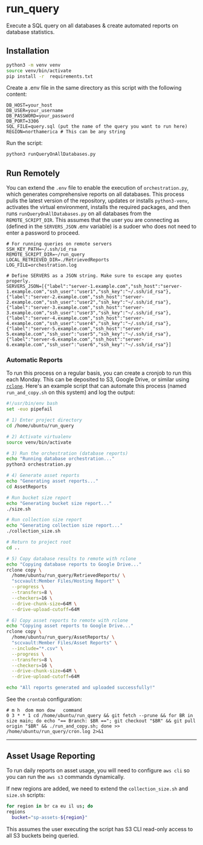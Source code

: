 # run_query
Execute a SQL query on all databases & create automated reports on database statistics.

## Installation

```zsh
python3 -m venv venv
source venv/bin/activate
pip install -r  requirements.txt
```

Create a .env file in the same directory as this script with the following content:

```
DB_HOST=your_host
DB_USER=your_username
DB_PASSWORD=your_password
DB_PORT=3306
SQL_FILE=query.sql (put the name of the query you want to run here)
REGION=northamerica # This can be any string
```

Run the script:

```zsh
python3 runQueryOnAllDatabases.py
```


## Run Remotely

You can extend the `.env` file to enable the execution of `orchestration.py`, which generates comprehensive reports on all databases. This process pulls the latest version of the repository, updates or installs `python3-venv`, activates the virtual environment, installs the required packages, and then runs `runQueryOnAllDatabases.py` on all databases from the `REMOTE_SCRIPT_DIR`. This assumes that the user you are connecting as (defined in the `SERVERS_JSON` .env variable) is a sudoer who does not need to enter a password to proceed.
        

```.env
# For running queries on remote servers
SSH_KEY_PATH=~/.ssh/id_rsa
REMOTE_SCRIPT_DIR=~/run_query
LOCAL_RETRIEVED_DIR=./RetrievedReports
LOG_FILE=orchestration.log

# Define SERVERS as a JSON string. Make sure to escape any quotes properly.
SERVERS_JSON=[{"label":"server-1.example.com","ssh_host":"server-1.example.com","ssh_user":"user1","ssh_key":"~/.ssh/id_rsa"},{"label":"server-2.example.com","ssh_host":"server-2.example.com","ssh_user":"user2","ssh_key":"~/.ssh/id_rsa"},{"label":"server-3.example.com","ssh_host":"server-3.example.com","ssh_user":"user3","ssh_key":"~/.ssh/id_rsa"},{"label":"server-4.example.com","ssh_host":"server-4.example.com","ssh_user":"user4","ssh_key":"~/.ssh/id_rsa"},{"label":"server-5.example.com","ssh_host":"server-5.example.com","ssh_user":"user5","ssh_key":"~/.ssh/id_rsa"},{"label":"server-6.example.com","ssh_host":"server-6.example.com","ssh_user":"user6","ssh_key":"~/.ssh/id_rsa"}]
```

### Automatic Reports

To run this process on a regular basis, you can create a cronjob to run this each Monday. This can be deposited to S3, Google Drive, or similar using [`rclone`](https://github.com/rclone/rclone). Here's an example script that can automate this process (named `run_and_copy.sh` on this system) and log the output:

```bash
#!/usr/bin/env bash
set -euo pipefail

# 1) Enter project directory
cd /home/ubuntu/run_query

# 2) Activate virtualenv
source venv/bin/activate

# 3) Run the orchestration (database reports)
echo "Running database orchestration..."
python3 orchestration.py

# 4) Generate asset reports
echo "Generating asset reports..."
cd AssetReports

# Run bucket size report
echo "Generating bucket size report..."
./size.sh

# Run collection size report
echo "Generating collection size report..."
./collection_size.sh

# Return to project root
cd ..

# 5) Copy database results to remote with rclone
echo "Copying database reports to Google Drive..."
rclone copy \
  /home/ubuntu/run_query/RetrievedReports/ \
  "sccvault:Member Files/Hosting Report" \
  --progress \
  --transfers=8 \
  --checkers=16 \
  --drive-chunk-size=64M \
  --drive-upload-cutoff=64M

# 6) Copy asset reports to remote with rclone
echo "Copying asset reports to Google Drive..."
rclone copy \
  /home/ubuntu/run_query/AssetReports/ \
  "sccvault:Member Files/Asset Reports" \
  --include="*.csv" \
  --progress \
  --transfers=8 \
  --checkers=16 \
  --drive-chunk-size=64M \
  --drive-upload-cutoff=64M

echo "All reports generated and uploaded successfully!"

```

See the `crontab` configuration:

```crontab
# m h  dom mon dow   command
0 3 * * 1 cd /home/ubuntu/run_query && git fetch --prune && for BR in size main; do echo "== Branch: $BR =="; git checkout "$BR" && git pull origin "$BR" && ./run_and_copy.sh; done >> /home/ubuntu/run_query/cron.log 2>&1
```


---

## Asset Usage Reporting

To run daily reports on asset usage, you will need to configure `aws cli` so you can run the `aws s3` commands dynamically.

If new regions are added, we need to extend the `collection_size.sh` and `size.sh` scripts:

```sh
for region in br ca eu il us; do
regions
  bucket="sp-assets-${region}"
```

This assumes the user executing the script has S3 CLI read-only access to all S3 buckets being queried.